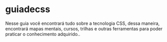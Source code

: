 # guiadecss
Nesse guia você encontrará tudo sobre a tecnologia CSS, dessa maneira, encontrará mapas mentais, cursos, trilhas e outras ferramentas para poder praticar o conhecimento adquirido..
